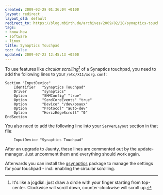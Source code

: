 ```yaml
---
created: 2009-02-28 01:36:04 +0100
layout: redirect
layout_old: default
redirect_to: https://blog.mbirth.de/archives/2009/02/28/synaptics-touchpad.html
tags:
- know-how
- software
- linux
title: Synaptics Touchpad
toc: false
updated: 2009-07-23 12:45:13 +0200
---
```


To use features like *circular scrolling*[^1] of a Synaptics touchpad, you need to add the following lines to
your `/etc/X11/xorg.conf`:

~~~
Section "InputDevice"
    Identifier   "Synaptics Touchpad"
    Driver       "synaptics"
    Option       "SHMConfig" "true"
    Option       "SendCoreEvents" "true"
    Option       "Device" "/dev/psaux"
    Option       "Protocol" "auto-dev"
    Option       "HorizEdgeScroll" "0"
EndSection
~~~

You also need to add the following line into your `ServerLayout` section in that file:

        InputDevice "Synaptics Touchpad"

<p><div class="noteclassic">
After an upgrade to Jaunty, these lines are commented out by the update-manager. Just uncomment them and everything
should work again.
</div></p>

Afterwards you can install the [gsynaptics](apt://gsynaptics) package to manage the settings for your touchpad - incl.
enabling the circular scrolling.


[^1]: It's like a jogdial: just draw a circle with your finger starting from top-center. Clockwise will scroll down, counter-clockwise will scroll up.